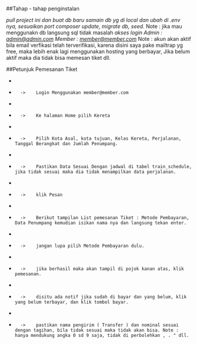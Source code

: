 ##Tahap - tahap penginstalan

*pull project ini dan buat db baru*
*samain db yg di local dan ubah di .env nya, sesuaikan port*
*composer update, migrate db, seed.* Note : jika mau menggunakn db langsung sql tidak masalah
*akses login Admin : admin@admin.com*
*Member : member@member.com* Note : akun akan aktif bila email verfikasi telah terverifikasi, karena disini saya pake mailtrap yg free, maka                                            lebih enak lagi menggunakan hosting yang berbayar, Jika belum aktif maka dia tidak bisa memesan tiket dll.

 ##Petunjuk Pemesanan Tiket
 
 *       
 *       ->    Login Menggunakan member@member.com
 *       
 *       ->    Ke halaman Home pilih Kereta
 *       
 *       ->    Pilih Kota Asal, kota tujuan, Kelas Kereta, Perjalanan, Tanggal Berangkat dan Jumlah Penumpang.
 *       
 *       ->    Pastikan Data Sesuai Dengan jadwal di tabel train_schedule, jika tidak sesuai maka dia tidak menampilkan data perjalanan.
 *       
 *       ->    klik Pesan
 *       
 *       ->    Berikut tampilan List pemesanan Tiket : Metode Pembayaran, Data Penumpang kemudian isikan nama nya dan langsung tekan enter.
 *       
 *       ->    jangan lupa pilih Metode Pembayaran dulu.
 *       
 *       ->    jika berhasil maka akan tampil di pojok kanan atas, klik pemesanan.
 *       
 *       ->    disitu ada notif jika sudah di bayar dan yang belum, klik yang belum terbayar, dan klik tombol bayar.
 *       
 *       ->    pastikan nama pengirim ( Transfer ) dan nominal sesuai dengan tagihan, bila tidak sesuai maka tidak akan bisa. Note : hanya mendukung angka 0 sd 9 saja, tidak di perbolehkan , . " dll.
 
 

